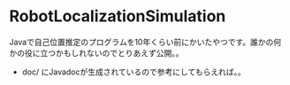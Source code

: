# RobotLocalizationSimulation

Javaで自己位置推定のプログラムを10年くらい前にかいたやつです。誰かの何かの役に立つかもしれないのでとりあえず公開。。

- doc/ にJavadocが生成されているので参考にしてもらえれば。。
